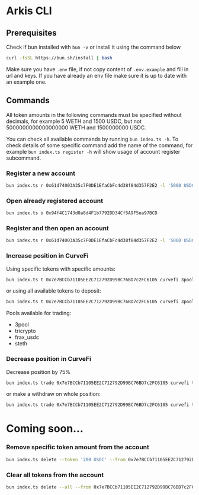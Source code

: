 # Arkis CLI

## Prerequisites

Check if bun installed with `bun -v` or install it using the command below
```sh
curl -fsSL https://bun.sh/install | bash
```
Make sure you have `.env` file, if not copy content of `.env.example` and fill in url and keys. If you have already an env file make sure it is up to date with an example one.

## Commands

All token amounts in the following commands must be specified without decimals, for example 5 WETH and 1500 USDC, but not 5000000000000000000 WETH and 1500000000 USDC.

You can check all available commands by running `bun index.ts -h`. To check details of some specific command add the name of the command, for example `bun index.ts register -h` will show usage of account register subcommand.

### Register a new account
```sh
bun index.ts r 0x61d74003A35c7F0DE1EfaCbFc4d38f84d357F2E2 -l '5000 USDC' -c '3 WETH' '500 DAI'
```

### Open already registered account
```sh
bun index.ts o 0x94f4C1743d0a8d4F1b7792DD34Cf5A9F5ea97BCD
```

### Register and then open an account
```sh
bun index.ts r 0x61d74003A35c7F0DE1EfaCbFc4d38f84d357F2E2 -l '5000 USDC' -c '3 WETH' -o
```

### Increase position in CurveFi
Using specific tokens with specific amounts:
```sh
bun index.ts t 0x7e7BCCb71105EE2C712792D99BC76BD7c2FC6105 curvefi 3pool -ip '5000 USDC' '1000 DAI'
```
or using all available tokens to deposit:
```sh
bun index.ts t 0x7e7BCCb71105EE2C712792D99BC76BD7c2FC6105 curvefi 3pool -ip
```
Pools available for trading:
 - 3pool
 - tricrypto
 - frax_usdc
 - steth

### Decrease position in CurveFi
Decrease position by 75%
```sh
bun index.ts trade 0x7e7BCCb71105EE2C712792D99BC76BD7c2FC6105 curvefi tricrypto -dp 75
```
or make a withdraw on whole position:
```sh
bun index.ts trade 0x7e7BCCb71105EE2C712792D99BC76BD7c2FC6105 curvefi tricrypto -dp
```

# Coming soon...

### Remove specific token amount from the account
```sh
bun index.ts delete --token '200 USDC' --from 0x7e7BCCb71105EE2C712792D99BC76BD7c2FC6105
```

### Clear all tokens from the account
```sh
bun index.ts delete --all --from 0x7e7BCCb71105EE2C712792D99BC76BD7c2FC6105
```
